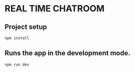 # REAL TIME CHATROOM

## Project setup
`npm install`

## Runs the app in the development mode.
`npm run dev`
